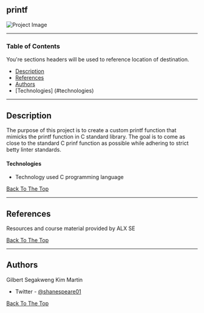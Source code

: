 ## printf

![Project Image](https://alx-intranet.hbtn.io/projects/228#:~:text=0x11.%20C%20%2D%20printf,-C)


---

### Table of Contents
You're sections headers will be used to reference location of destination.

- [Description](#description)
- [References](#references)
- [Authors](#authors)
- [Technologies] (#technologies)
---

## Description

The purpose of this project is to create a custom printf function that mimicks the printf function in C standard library. The goal is to come as close to the standard C prinf function as possible while adhering to strict betty linter standards.

#### Technologies

- Technology used
C programming language

[Back To The Top](#printf)


---

## References
Resources and course material provided by ALX SE

[Back To The Top](#printf)

---

## Authors
Gilbert Segakweng
Kim Martin

- Twitter - [@shanespeare01](https://twitter.com/shanespeare01)


[Back To The Top](#printf)
